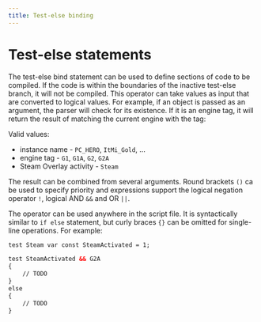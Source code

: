 ```yaml
---
title: Test-else binding
---
```

# Test-else statements

The test-else bind statement can be used to define sections of code to be compiled. If the code is within the boundaries of the inactive test-else branch, it will not be compiled. This operator can take values as input that are converted to logical values. For example, if an object is passed as an argument, the parser will check for its existence. If it is an engine tag, it will return the result of matching the current engine with the tag:

Valid values:

- instance name - `PC_HERO`, `ItMi_Gold`, ...
- engine tag - `G1`, `G1A`, `G2`, `G2A`
- Steam Overlay activity - `Steam`

The result can be combined from several arguments. Round brackets `()` ca be used to specify priority and expressions support the logical negation operator `!`, logical AND `&&` and OR `||`.


The operator can be used anywhere in the script file. It is syntactically similar to `if else` statement, but curly braces `{}` can be omitted for single-line operations. For example:
```dae title="SteamActivated constant is set only when Steam is active"
test Steam var const SteamActivated = 1;
```

```dae title="Example of a logical expression with an else branch"
test SteamActivated && G2A 
{
    // TODO
}
else 
{
    // TODO
}
```


